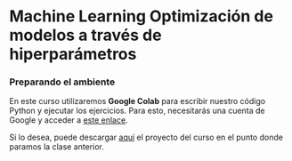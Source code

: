 # Machine Learning Optimización de modelos a través de hiperparámetros

### Preparando el ambiente

En este curso utilizaremos **Google Colab** para escribir nuestro código Python y ejecutar los ejercicios. Para esto, necesitarás una cuenta de Google y acceder a [este enlace](https://colab.research.google.com/ "este enlace").

Si lo desea, puede descargar [aquí](https://github.com/alura-es-cursos/1837-Machine-Learning-parte-1/archive/refs/heads/1837-aula1.zip "aquí") el proyecto del curso en el punto donde paramos la clase anterior.